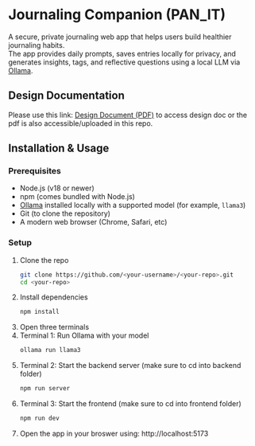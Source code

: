 # Journaling Companion (PAN_IT)
A secure, private journaling web app that helps users build healthier journaling habits.  
The app provides daily prompts, saves entries locally for privacy, and generates insights, tags, and reflective questions using a local LLM via [Ollama](https://ollama.ai/).

## Design Documentation
Please use this link: [Design Document (PDF)](./Design%20Document.pdf) to access design doc or the pdf is also accessible/uploaded in this repo.

## Installation & Usage

### Prerequisites

- Node.js (v18 or newer)  
- npm (comes bundled with Node.js)  
- [Ollama](https://ollama.ai/) installed locally with a supported model (for example, `llama3`)  
- Git (to clone the repository)  
- A modern web browser (Chrome, Safari, etc)

### Setup

1. Clone the repo
   ```bash
   git clone https://github.com/<your-username>/<your-repo>.git
   cd <your-repo>
2. Install dependencies
   ```bash
   npm install
4. Open three terminals
5. Terminal 1: Run Ollama with your model
   ```bash
   ollama run llama3
7. Terminal 2: Start the backend server (make sure to cd into backend folder)
   ```bash
   npm run server
9. Terminal 3: Start the frontend (make sure to cd into frontend folder)
    ```bash
   npm run dev
11. Open the app in your broswer using: http://localhost:5173
